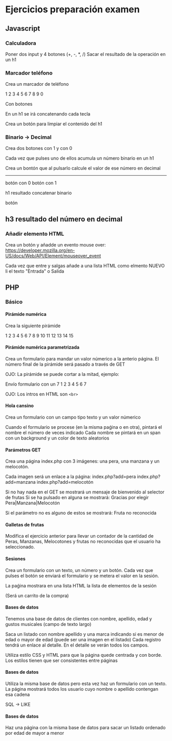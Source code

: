 # Ejercicios preparación examen

## Javascript

### Calculadora

Poner dos input y 4 botones (+, -, *, /)
Sacar el resultado de la operación en un h1

### Marcador teléfono

Crea un marcador de teléfono 

1 2 3 
4 5 6
7 8 9
  0

Con botones

En un h1 se irá concatenando cada tecla

Crea un botón para limpiar el contenido del h1

### Binario -> Decimal

Crea dos botones con 1 y con 0

Cada vez que pulses uno de ellos acumula un número binario en un h1

Crea un bontón que al pulsarlo calcule el valor de ese número en decimal

---------------------------------
botón con 0     botón con 1

h1 resultado concatenar binario

botón

h3 resultado del número en decimal
----------------------------------

### Añadir elemento HTML

Crea un botón y añadde un evento mouse over:
https://developer.mozilla.org/en-US/docs/Web/API/Element/mouseover_event

Cada vez que entre y salgas añade a una lista HTML como elmento NUEVO li  el texto "Entrada" o Salida


## PHP

### Básico

#### Pirámide numérica

Crea la siguiente pirámide

1
2 3
4 5 6
7 8 9 10
11 12 13 14 15

#### Pirámide numérica parametrizada

Crea un formulario para mandar un valor númerico a la anterio página.
El número final de la pirámide será pasado a través de GET

OJO: La pirámide se puede cortar a la mitad, ejemplo:

Envío formulario con un 7
1
2 3
4 5 6
7

OJO: Los intros en HTML son ```<br>```

#### Hola cansino

Crea un formulario con un campo tipo texto y un valor númerico

Cuando el formulario se procese (en la misma paǵina o en otra), pintará el nombre el número de veces indicado
Cada nombre se pintará en un span con un background y un color de texto aleatorios


#### Parámetros GET

Crea una página index.php con 3 imágenes: una pera, una manzana y un melocotón.

Cada imagen será un enlace a la página:
index.php?add=pera
index.php?add=manzana
index.php?add=melocotón

Si no hay nada en el GET se mostrará un mensaje de bienvenido al selector de frutas
Si se ha pulsado en alguna se mostrará:
Gracias por elegir Pera|Manzana|Melocotón

Si el parámetro no es alguno de estos se mostrará:
Fruta no reconocida

#### Galletas de frutas

Modifica el ejercicio anterior para llevar un contador de la cantidad de Peras, Manzanas, Melocotones y frutas no reconocidas que el usuario ha seleccionado.


#### Sesiones

Crea un formulario con un texto, un número y un botón.
Cada vez que pulses el botón se enviará el formulario y se metera el valor en la sesión.

La paǵina mostrara en una lista HTML la lista de elementos de la sesión

(Será un carrito de la compra)


#### Bases de datos

Tenemos una base de datos de clientes con nombre, apellido, edad y gustos musicales (campo de texto largo)

Saca un listado con nombre apellido y una marca indicando si es menor de edad o mayor de edad (puede ser una imagen en el listado)
Cada registro tendrá un enlace al detalle.
En el detalle se verán todos los campos.

Utiliza estilo CSS y HTML para que la página quede centrada y con borde.
Los estilos tienen que ser consistentes entre páginas


#### Bases de datos

Utiliza la misma base de datos pero esta vez haz un formulario con un texto.
La página mostrará todos los usuario cuyo nombre o apellido contengan esa cadena

SQL -> LIKE


#### Bases de datos

Haz una página con la misma base de datos para sacar un listado ordenado por edad de mayor a menor
